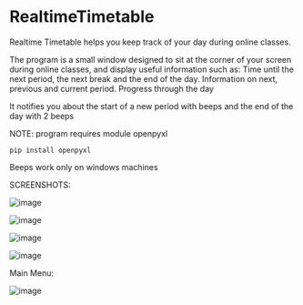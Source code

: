 # RealtimeTimetable
Realtime Timetable helps you keep track of your day during online classes. 

The program is a small window designed to sit at the corner of your screen during online classes, and display useful information such as:
Time until the next period, the next break and the end of the day.
Information on next, previous and current period.
Progress through the day

It notifies you about the start of a new period with beeps and the end of the day with 2 beeps

NOTE:
program requires module openpyxl

`pip install openpyxl`

Beeps work only on windows machines


SCREENSHOTS:

![image](https://user-images.githubusercontent.com/68124266/128866090-e9f93c3f-97f0-4521-a4bf-fffa45f2a7e0.png)

![image](https://user-images.githubusercontent.com/68124266/128866193-7fbaaa7f-094b-4ddf-8b52-89ef1e12c423.png)

![image](https://user-images.githubusercontent.com/68124266/128866200-561d5d95-4349-47dc-a47e-f9188a852bdd.png)

![image](https://user-images.githubusercontent.com/68124266/128866207-72a57b1b-d356-49d6-9dcd-3cbe5d941086.png)

Main Menu:

![image](https://user-images.githubusercontent.com/68124266/128866411-03faf2cd-a616-4bde-a25f-b7338a4d4895.png)
